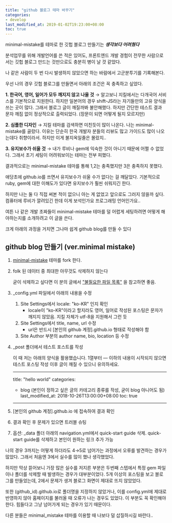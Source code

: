 ```yaml
---
title: "github 블로그 테마 바꾸기"
categories:
- develop
last_modified_at: 2019-01-02T19:23:00+08:00
toc: true
---
```


minimal-mistake를 테마로 한 깃헙 블로그 만들기는 ***생각보다 어려웠다*** 

분석업무를 위해 개발언어를 쓴 적은 있어도, 프론트엔드 개발 경험이 전무한 사람으로서는 깃헙 블로그 만드는 것만으로도 충분히 병이 날 것 같았다. 

나 같은 사람이 두 번 다시 발생하지 않았으면 하는 바람에서 고군분투기를 기록해본다.


우선 나의 경우 깃헙 블로그를 만들면서 아래의 조건은 꼭 충족하고 싶었다.

  **1. 한국어, 영어, 일어가 모두 깨지지 않고 나올 것**
  → 알고보니 지킬에서는 다개국어 서비스를 기본적으로 지원한다. 하지만 일본어의 경우 shift-JS라는 자기들만의 고유 양식을 쓰는 곳이 많다. 그래서 블로그 글이 깨질까봐 불안해했다. 하지만 간단한 테스트 결과 문자 깨짐 없이 정상적으로 출력되었다. (장문이 되면 어떻게 될지 모르지만) 

  **2. 심플한 디자인**
  → 지킬 테마를 검색하면 미친듯이 많이 나온다. 나는 minimal-mistake를 골랐다. 이유는 단순히 한국 개발자 분들의 리뷰도 많고 가이드도 많이 나오는데다 취향이라서. 하지만 이게 불지옥일줄은 몰랐지..

  **3. 유지보수가 쉬울 것** 
  → 내가 루비나 gem에 익숙한 것이 아니기 때문에 어쩔 수 없었다. 그래서 초기 세팅이 어려워보이는 테마는 전부 피했다.

결과적으로는 minimal-mistake 테마를 통해 1,2는 충족했지만 3은 충족하지 못했다.



애당초에 github.io를 쓰면서 유지보수가 쉬울 수가 없다는 걸 깨달았다. 기본적으로 ruby, gem에 대한 이해도가 있다면 유지보수가 훨씬 쉬워지긴 한다. 

하지만 나는 둘 다 직접 써본 적이 없으니 아는 게 없었고 앞으로도 그러지 않을까 싶다. 컴퓨터에 루비가 깔려있긴 한데 이게 보석인가요 프로그래밍 언어인가요.. 

여튼 나 같은 개발 초짜들이 minimal-mistake 테마를 덜 어렵게 세팅하려면 어떻게 해야하는지를 소개하려고 이 글을 쓴다.

크게 아래의 과정을 거치면 그나마 쉽게 github blog를 만들 수 있다 



## github blog 만들기 (ver.minimal mistake) ##


1. [minimal-mistake](https://github.com/mmistakes/minimal-mistakes) 테마를 fork 한다. 

2. folk 된 데이터 중 최대한 아무것도 삭제하지 않는다 

    굳이 삭제하고 싶다면 이 분의 글에서 ["불필요한 파일 목록"](https://imreplay.com/blogging/minimal-mistakes-%ED%85%8C%EB%A7%88%EB%A5%BC-%EC%9D%B4%EC%9A%A9%ED%95%B4-githubio-%EB%B8%94%EB%A1%9C%EA%B7%B8-%EA%B5%AC%EC%B6%95%ED%95%98%EA%B8%B0/) 을 참고하면 좋음. 

3. _config.yml 파일에서 아래의 내용을 수정
    1. Site Settings에서 locale: "ko-KR" 인지 확인
        - locale이 "ko-KR"이라고 할지라도 영어, 일어로 작성된 포스팅은 문자가 깨지지 않았음. 지킬 자체가 utf-8을 지원해서 그런 듯
    2. Site Settings에서 title, name, url 수정 
        - url은 반드시 [본인의 github 계정].github.io 형태로 작성해야 함
    3. Site Author 부분의 author name, bio, location 등 수정
    
4. _post 폴더에서 테스트 포스트를 작성

    이 때 저는 아래의 양식을 활용했습니다. 1열부터 — 이하의 내용이 시작되지 않으면 테스트 포스팅 작성 이후 글이 깨질 수 있으니 유의하세요. 

    ---
    title: "hello world"
    categories:
    - blog (본인이 정하고 싶은 글의 카테고리 종류를 작성, 굳이 blog 아니어도 됨)
    last_modified_at: 2018-10-26T13:00:00+08:00
    toc: true
    ---
    

5. [본인의 github 계정].github.io 에 접속하여 결과 확인 

6. 결과 확인 후 문제가 있으면 트러블 슈팅 

7. 옵션: _data 폴더 아래의 navigation.yml에서 quick-start guide 삭제. quick-start guide를 삭제하고 본인이 원하는 링크 추가 가능


나의 경우 3까지는 어떻게 하더라도 4→5로 넘어가는 과정에서 오류를 발견하는 경우가 많았다. 그래서 처음엔 3에서 실수를 많이 했나 생각했었다.

하지만 막상 뜯어보니 가장 많은 실수를 저지른 부분은 두번째 스텝에서 특정 gem 파일이나 폴더를 삭제할 때 발생하는 경우가 대부분이었다. 
5개 이상의 포스팅을 보고 블로그를 만들었는데, 2에서 문제가 생겨 블로그 화면이 제대로 뜨지 않았었다. 

또한 (github_id).github.io로 폴더명을 지정하지 않았거나, 이를 config.yml에 제대로 반영하지 않아 홈페이지를 불러올 때 오류가 나는 경우도 있었다. 
이 부분도 꼭 확인해야한다. 힘들다고 그냥 넘어가게 되는 경우가 있기 때문이다.

다른 분들은 minimal_mistake 테마를 이용할 때 나보다 덜 삽질하시길 바란다..

